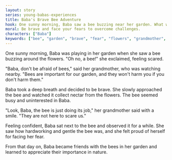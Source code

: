 ```yaml
---
layout: story
series: young-babas-experiences
title: Baba's Brave Bee Adventure
hook: One sunny morning, Baba saw a bee buzzing near her garden. What will happen next?
moral: Be brave and face your fears to overcome challenges.
characters: ["Baba"]
keywords: ["bee", "garden", "brave", "fear", "flowers", "grandmother", "observe", "gentle", "importance", "nature"]
---
```


One sunny morning, Baba was playing in her garden when she saw a bee buzzing around the flowers. "Oh no, a bee!" she exclaimed, feeling scared.

"Baba, don't be afraid of bees," said her grandmother, who was watching nearby. "Bees are important for our garden, and they won't harm you if you don't harm them."

Baba took a deep breath and decided to be brave. She slowly approached the bee and watched it collect nectar from the flowers. The bee seemed busy and uninterested in Baba.

"Look, Baba, the bee is just doing its job," her grandmother said with a smile. "They are not here to scare us."

Feeling confident, Baba sat next to the bee and observed it for a while. She saw how hardworking and gentle the bee was, and she felt proud of herself for facing her fear.

From that day on, Baba became friends with the bees in her garden and learned to appreciate their importance in nature.
